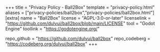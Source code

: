 +++
title = "Privacy Policy - Ball2Box"
template = "privacy-policy.html"
aliases = ["privacy-policies/ball2box","privacy-policies/ball2box.html"]
[extra]
name = "Ball2Box"
license = "AGPL-3.0-or-later"
licenselink = "https://github.com/dulvui/ball2box/blob/main/LICENSE"
tool = "Godot Engine"
toollink = "https://godotengine.org/"

repo_github = "https://github.com/dulvui/ball2box"
repo_codeberg = "https://codeberg.org/dulvui/ball2box"
+++